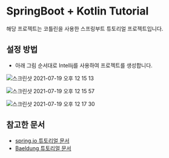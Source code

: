 # SpringBoot + Kotlin Tutorial

해당 프로젝트는 코틀린을 사용한 스프링부트 튜토리얼 프로젝트입니다.

## 설정 방법
- 아래 그림 순서대로 Intellij를 사용하여 프로젝트를 생성합니다.

![스크린샷 2021-07-19 오후 12 15 13](https://user-images.githubusercontent.com/26675063/126098038-93bbae1d-fe2e-4757-861d-036251717dba.png)

![스크린샷 2021-07-19 오후 12 15 57](https://user-images.githubusercontent.com/26675063/126098050-2a7221ab-1884-4671-920e-6aade1d9e426.png)

![스크린샷 2021-07-19 오후 12 17 30](https://user-images.githubusercontent.com/26675063/126098059-43de1a60-9891-46a8-a076-c9e7af6d00d8.png)

## 참고한 문서
- [spring.io 튜토리얼 문서](https://spring.io/guides/tutorials/spring-boot-kotlin/)
- [Baeldung 튜토리얼 문서](https://www.baeldung.com/kotlin/spring-boot-kotlin)
